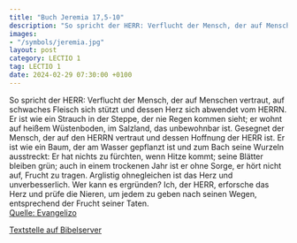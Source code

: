 ```yaml
---
title: "Buch Jeremia 17,5-10"
description: "So spricht der HERR: Verflucht der Mensch, der auf Menschen vertraut, auf schwaches Fleisch sich stützt und dessen Herz sich abwendet vom HERRN. Er ist wie ein Strauch in der Steppe, der nie Regen kommen sieht; er wohnt auf heißem Wüstenboden, im Salzland, das unbewohnbar ist. Ge...."
images:
- "/symbols/jeremia.jpg"
layout: post
category: LECTIO 1
tag: LECTIO 1
date: 2024-02-29 07:30:00 +0100
---
```

So spricht der HERR: Verflucht der Mensch, der auf Menschen vertraut, auf schwaches Fleisch sich stützt und dessen Herz sich abwendet vom HERRN.
Er ist wie ein Strauch in der Steppe, der nie Regen kommen sieht; er wohnt auf heißem Wüstenboden, im Salzland, das unbewohnbar ist.
Gesegnet der Mensch, der auf den HERRN vertraut und dessen Hoffnung der HERR ist.<!--more-->
Er ist wie ein Baum, der am Wasser gepflanzt ist und zum Bach seine Wurzeln ausstreckt: Er hat nichts zu fürchten, wenn Hitze kommt; seine Blätter bleiben grün; auch in einem trockenen Jahr ist er ohne Sorge, er hört nicht auf, Frucht zu tragen.
Arglistig ohnegleichen ist das Herz und unverbesserlich. Wer kann es ergründen?
Ich, der HERR, erforsche das Herz und prüfe die Nieren, um jedem zu geben nach seinen Wegen, entsprechend der Frucht seiner Taten.<br>
[Quelle: Evangelizo](https://evangeliumtagfuertag.org/DE/gospel)

[Textstelle auf Bibelserver](https://www.bibleserver.com/EU/Jeremia17,5-10)
